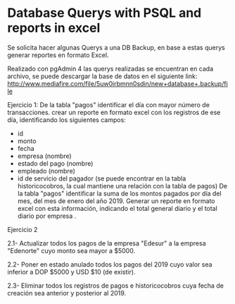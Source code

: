 # Database Querys with PSQL and reports in excel
 Se solicita hacer algunas Querys a una DB Backup, en base a estas querys generar reportes en formato Excel.

Realizado con pgAdmin 4
las querys realizadas se encuentran en cada archivo, se puede descargar la base de datos en el siguiente link:
http://www.mediafire.com/file/5uw0irbmnn0sdin/new+database+.backup/file

Ejercicio 1:
De la tabla "pagos" identificar el día con mayor número de transacciones.
crear un reporte en formato excel con los registros de ese día, identificando los siguientes campos:
- id
- monto
- fecha
- empresa (nombre)
- estado del pago (nombre)
- empleado (nombre)
- id de servicio del pagador (se puede encontrar en la tabla historicocobros, la cual mantiene una relación con la tabla de pagos)
De la tabla "pagos" identificar la suma de los montos pagados por día del mes, del mes de enero del año 2019. 
Generar un reporte en formato excel con esta información, indicando el total general diario y el total diario por empresa .

Ejercicio 2

2.1- Actualizar todos los pagos de la empresa "Edesur" a la empresa "Edenorte" cuyo monto sea mayor a $5000.

2.2- Poner en estado anulado todos los pagos del 2019 cuyo valor sea inferior a DOP $5000 y USD $10 (de existir).

2.3- Eliminar todos los registros de pagos e historicocobros cuya fecha de creación sea anterior y posterior al 2019.
